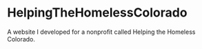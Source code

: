 # HelpingTheHomelessColorado
A website I developed for a nonprofit called Helping the Homeless Colorado. 
